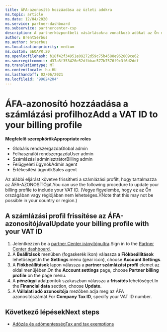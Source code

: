```yaml
---
title: ÁFA-azonosító hozzáadása az üzleti adókra
ms.topic: article
ms.date: 12/04/2020
ms.service: partner-dashboard
ms.subservice: partnercenter-csp
description: A partnerközpontbeli vásárlásokra vonatkozó adókat az Ön munkahelyi címe határozza meg. Egyes országokban a vállalatok HÉA-számuk vagy helyi megfelelőjük is megadhatók.
author: BrentSerbus
ms.author: brserbus
ms.localizationpriority: medium
ms.custom: SEOAPR.20
ms.openlocfilehash: b18f42f34951e09272d59c75b4588e962809ce62
ms.sourcegitcommit: d37a3f353426e52dfbbac577b7576f9c3f6d2ddf
ms.translationtype: MT
ms.contentlocale: hu-HU
ms.lasthandoff: 02/06/2021
ms.locfileid: "99624204"
---
```

# <a name="add-a-vat-id-to-your-billing-profile"></a><span data-ttu-id="1483b-104">ÁFA-azonosító hozzáadása a számlázási profilhoz</span><span class="sxs-lookup"><span data-stu-id="1483b-104">Add a VAT ID to your billing profile</span></span>

<span data-ttu-id="1483b-105">**Megfelelő szerepkörök**</span><span class="sxs-lookup"><span data-stu-id="1483b-105">**Appropriate roles**</span></span>

- <span data-ttu-id="1483b-106">Globális rendszergazda</span><span class="sxs-lookup"><span data-stu-id="1483b-106">Global admin</span></span>
- <span data-ttu-id="1483b-107">Felhasználói rendszergazda</span><span class="sxs-lookup"><span data-stu-id="1483b-107">User admin</span></span>
- <span data-ttu-id="1483b-108">Számlázási adminisztrátor</span><span class="sxs-lookup"><span data-stu-id="1483b-108">Billing admin</span></span>
- <span data-ttu-id="1483b-109">Felügyeleti ügynök</span><span class="sxs-lookup"><span data-stu-id="1483b-109">Admin agent</span></span>
- <span data-ttu-id="1483b-110">Értékesítési ügynök</span><span class="sxs-lookup"><span data-stu-id="1483b-110">Sales agent</span></span>

<span data-ttu-id="1483b-111">Az alábbi eljárást követve frissítheti a számlázási profilt, hogy tartalmazza az ÁFA-AZONOSÍTÓját.</span><span class="sxs-lookup"><span data-stu-id="1483b-111">You can use the following procedure to update your billing profile to include your VAT ID.</span></span> <span data-ttu-id="1483b-112">(Vegye figyelembe, hogy ez az Ön országában vagy régiójában nem lehetséges.)</span><span class="sxs-lookup"><span data-stu-id="1483b-112">(Note that this may not be possible in your country or region.)</span></span>

## <a name="update-your-billing-profile-with-your-vat-id"></a><span data-ttu-id="1483b-113">A számlázási profil frissítése az ÁFA-azonosítójával</span><span class="sxs-lookup"><span data-stu-id="1483b-113">Update your billing profile with your VAT ID</span></span>

1. <span data-ttu-id="1483b-114">Jelentkezzen be a [partner Center irányítópultra](https://partner.microsoft.com/dashboard/).</span><span class="sxs-lookup"><span data-stu-id="1483b-114">Sign in to the [Partner Center dashboard](https://partner.microsoft.com/dashboard/).</span></span>
2. <span data-ttu-id="1483b-115">A **Beállítások** menüben (fogaskerék ikon) válassza a **Fiókbeállítások** lehetőséget.</span><span class="sxs-lookup"><span data-stu-id="1483b-115">In the **Settings** menu (gear icon), choose **Account Settings**.</span></span>
3. <span data-ttu-id="1483b-116">A **Fiókbeállítások** lapon válassza a **partner számlázási profil** elemet az oldal menüjében.</span><span class="sxs-lookup"><span data-stu-id="1483b-116">On the **Account settings** page, choose **Partner billing profile** on the page menu.</span></span>
4. <span data-ttu-id="1483b-117">A **pénzügyi** adatpontok szakaszban válassza a **frissítés** lehetőséget.</span><span class="sxs-lookup"><span data-stu-id="1483b-117">In the **Financial data** section, choose **Update**.</span></span>
5. <span data-ttu-id="1483b-118">A **Vállalati adó azonosítója** mezőben adja meg az ÁFA azonosítószámát.</span><span class="sxs-lookup"><span data-stu-id="1483b-118">For **Company Tax ID**, specify your VAT ID number.</span></span>

## <a name="next-steps"></a><span data-ttu-id="1483b-119">Következő lépések</span><span class="sxs-lookup"><span data-stu-id="1483b-119">Next steps</span></span>

- [<span data-ttu-id="1483b-120">Adózás és adómentesség</span><span class="sxs-lookup"><span data-stu-id="1483b-120">Tax and tax exemptions</span></span>](tax-and-tax-exemptions.md)
